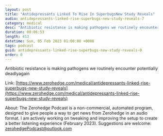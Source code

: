 ```yaml
---
layout: post
title: "Antidepressants Linked To Rise In SuperbugsNew Study Reveals"
audio: antidepressants-linked-rise-superbugs-new-study-reveals-7
category: medical
desc: "Antibiotic resistance is making pathogens we routinely encounter potentially deadlyagain"
duration: 00:06:53
length: 413
datetime: Sun, 05 Feb 2023 01:00:00 +0000
tags: podcast
guid: antidepressants-linked-rise-superbugs-new-study-reveals-0
order: 0
---
```

Antibiotic resistance is making pathogens we routinely encounter potentially deadlyagain

Link: [https://www.zerohedge.com/medical/antidepressants-linked-rise-superbugs-new-study-reveals](https://www.zerohedge.com/medical/antidepressants-linked-rise-superbugs-new-study-reveals)

About: The Zerohedge Podcast is a non-commercial, automated program, designed to give people a way to get news from Zerohedge in an audio format.  I am actively working on tweaking and improving the setup to create a better listening experience (February 2023).  Suggestions are welcome: [zerohedgePodcast@outlook.com](mailto:zerohedgePodcast@outlook.com)